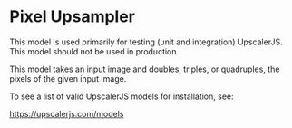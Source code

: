 # Pixel Upsampler

This model is used primarily for testing (unit and integration) UpscalerJS. This model should not be used in production.

This model takes an input image and doubles, triples, or quadruples, the pixels of the given input image.

To see a list of valid UpscalerJS models for installation, see:

https://upscalerjs.com/models
